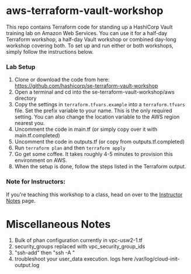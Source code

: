 # aws-terraform-vault-workshop
This repo contains Terraform code for standing up a HashiCorp Vault training lab on Amazon Web Services. You can use it for a half-day Terraform workshop, a half-day Vault workshop or combined day-long workshop covering both. To set up and run either or both workshops, simply follow the instructions below.

### Lab Setup
1. Clone or download the code from here: https://github.com/hashicorp/se-terraform-vault-workshop
1. Open a terminal and cd into the se-terraform-vault-workshop/aws directory
1. Copy the settings in `terraform.tfvars.example` into a `terraform.tfvars` file. Set the prefix variable to your name. This is the only required setting. You can also change the location variable to the AWS region nearest you.
1. Uncomment the code in main.tf (or simply copy over it with main.tf.completed)
1. Uncomment the code in outputs.tf (or copy from outputs.tf.completed)
1. Run `terraform plan` and then `terraform apply`
1. Go get some coffee. It takes roughly 4-5 minutes to provision this environment on AWS.
1. When the setup is done, follow the steps listed in the Terraform output.

### Note for Instructors:
If you're teaching this workshop to a class, head on over to the [Instructor Notes](../INSTRUCTOR_NOTES.md) page.



# Miscellaneous Notes
1. Bulk of phan configuration currently in vpc-usw2-1.tf
1. security_groups replaced with vpc_security_group_ids
1. "ssh-add" then "ssh -A <bastion>"
1. troubleshoot your user_data execution. logs here /var/log/cloud-init-output.log